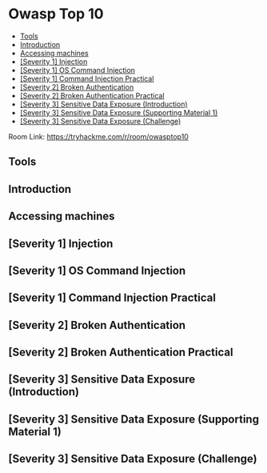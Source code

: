 # Owasp Top 10

- [Tools](#tools)
- [Introduction](#introduction)
- [Accessing machines](#accessing-machines)
- [[Severity 1] Injection](#severity-1-injection)
- [[Severity 1] OS Command Injection](#severity-1-os-command-injection)
- [[Severity 1] Command Injection Practical](#severity-1-command-injection-practical)
- [[Severity 2] Broken Authentication](#severity-2-broken-authentication)
- [[Severity 2] Broken Authentication Practical](#severity-2-broken-authentication-practical)
- [[Severity 3] Sensitive Data Exposure (Introduction)](#severity-3-sensitive-data-exposure-introduction)
- [[Severity 3] Sensitive Data Exposure (Supporting Material 1)](#severity-3-sensitive-data-exposure-supporting-material-1)
- [[Severity 3] Sensitive Data Exposure (Challenge)](#severity-3-sensitive-data-exposure-challenge)

Room Link: https://tryhackme.com/r/room/owasptop10

## Tools
## Introduction
## Accessing machines
## [Severity 1] Injection 
## [Severity 1] OS Command Injection
## [Severity 1] Command Injection Practical
## [Severity 2] Broken Authentication
## [Severity 2] Broken Authentication Practical
## [Severity 3] Sensitive Data Exposure (Introduction)
## [Severity 3] Sensitive Data Exposure (Supporting Material 1)
## [Severity 3] Sensitive Data Exposure (Challenge)

